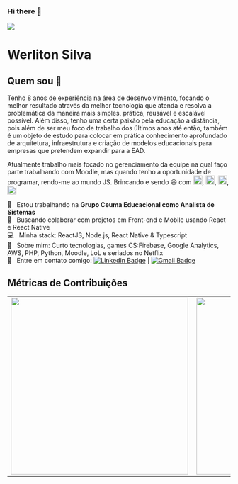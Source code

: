 ### Hi there 👋

<!--
**werliton/werliton** is a ✨ _special_ ✨ repository because its `README.md` (this file) appears on your GitHub profile.

Here are some ideas to get you started:

- 🔭 I’m currently working on ...
- 🌱 I’m currently learning ...
- 👯 I’m looking to collaborate on ...
- 🤔 I’m looking for help with ...
- 💬 Ask me about ...
- 📫 How to reach me: ...
- 😄 Pronouns: ...
- ⚡ Fun fact: ...
-->
<img width="auto" src="https://media-exp1.licdn.com/dms/image/C4E16AQHh_vA2yeJJnw/profile-displaybackgroundimage-shrink_200_800/0?e=1602115200&v=beta&t=_MwT4vMFYrSGnzFNC-0fBQ5KxdbKNTp9qrOQjInO2pQ">


# Werliton Silva

## Quem sou 👋
Tenho 8 anos de experiência na área de desenvolvimento, focando o melhor resultado através da melhor tecnologia que atenda e resolva a problemática da maneira mais simples, prática, reusável e escalável possível. Além disso, tenho uma certa paixão pela educação a distância, pois além de ser meu foco de trabalho dos últimos anos até então, também é um objeto de estudo para colocar em prática conhecimento aprofundado de arquitetura, infraestrutura e  criação de modelos educacionais para empresas que pretendem expandir para a EAD.

Atualmente trabalho mais focado no gerenciamento da equipe na qual faço parte trabalhando com Moodle, mas quando tenho a oportunidade de programar, rendo-me ao mundo JS. Brincando e sendo :smiley: com <img src="https://camo.githubusercontent.com/0cd910e76658429374539a8d72a0608783918aae/68747470733a2f2f7261776769742e636f6d2f676f72616e67616a69632f72656163742d69636f6e732f6d61737465722f72656163742d69636f6e732e737667" alt="React" width="20px" />, <img src="https://cdn.iconscout.com/icon/free/png-256/redux-283024.png" alt="Redux" width="20px" />, <img src="https://icon2.cleanpng.com/20180417/irq/kisspng-firebase-cloud-messaging-computer-icons-google-clo-github-5ad5d3cde70706.9853526815239628299463.jpg" alt="Firebase" width="20px" />, <img src="https://cdn2.iconfinder.com/data/icons/nodejs-1/512/nodejs-512.png" alt="Nodejs" width="20px" />


 :rocket:  &nbsp; Estou trabalhando na **Grupo Ceuma Educacional como Analista de Sistemas**
 <br/> :purple_heart: &nbsp; Buscando colaborar com projetos em Front-end e Mobile usando React e React Native
 <br/> :computer: &nbsp; Minha stack: ReactJS, Node.js, React Native & Typescript
 <br/> 💬  &nbsp; Sobre mim: Curto tecnologias, games CS:Firebase, Google Analytics, AWS, PHP, Python, Moodle, LoL e seriados no Netflix
 <br/> :email: &nbsp; Entre em contato comigo: [![Linkedin Badge](https://img.shields.io/badge/-WerlitonSilva-blue?style=flat-square&logo=Linkedin&logoColor=white&link=https://www.linkedin.com/in/werliton-carlos-206b5b70/)](https://www.linkedin.com/in/werliton-carlos-206b5b70/) 
| 
[![Gmail Badge](https://img.shields.io/badge/-WerlitonSilva-blue?style=flat-square&logo=Gmail&logoColor=white&link=mailto:werlitoncarlos@gmail.com)](mailto:werlitoncarlos@gmail.com)

## Métricas de Contribuições
<center>
<table>
  <tr>
      <td><img width="400px" align="left" src="https://github-readme-stats.vercel.app/api/top-langs/?username=werliton&hide=html&layout=compact&theme=cobalt&count_private=true" /></td>
      <td><img width="400px" align="left" src="https://github-readme-stats.vercel.app/api?username=werliton&theme=cobalt&count_private=true" /></td>
  </tr> 
</table>
</center>

